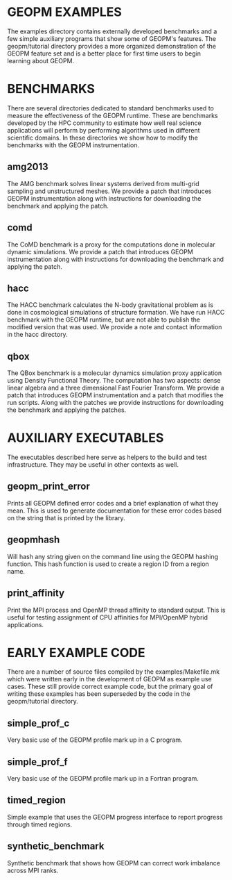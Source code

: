 GEOPM EXAMPLES
==============
The examples directory contains externally developed benchmarks and a
few simple auxiliary programs that show some of GEOPM's features.  The
geopm/tutorial directory provides a more organized demonstration of
the GEOPM feature set and is a better place for first time users to
begin learning about GEOPM.

BENCHMARKS
==========
There are several directories dedicated to standard benchmarks used to
measure the effectiveness of the GEOPM runtime.  These are benchmarks
developed by the HPC community to estimate how well real science
applications will perform by performing algorithms used in different
scientific domains.  In these directories we show how to modify the
benchmarks with the GEOPM instrumentation.

amg2013
-------
The AMG benchmark solves linear systems derived from multi-grid
sampling and unstructured meshes.  We provide a patch that introduces
GEOPM instrumentation along with instructions for downloading the
benchmark and applying the patch.

comd
----
The CoMD benchmark is a proxy for the computations done in molecular
dynamic simulations.  We provide a patch that introduces GEOPM
instrumentation along with instructions for downloading the benchmark
and applying the patch.

hacc
----
The HACC benchmark calculates the N-body gravitational problem as is
done in cosmological simulations of structure formation.  We have run
HACC benchmark with the GEOPM runtime, but are not able to publish the
modified version that was used.  We provide a note and contact
information in the hacc directory.

qbox
----
The QBox benchmark is a molecular dynamics simulation proxy
application using Density Functional Theory.  The computation has two
aspects: dense linear algebra and a three dimensional Fast Fourier
Transform.  We provide a patch that introduces GEOPM instrumentation
and a patch that modifies the run scripts.  Along with the patches we
provide instructions for downloading the benchmark and applying the
patches.

AUXILIARY EXECUTABLES
=====================
The executables described here serve as helpers to the build and test
infrastructure.  They may be useful in other contexts as well.

geopm_print_error
-----------------
Prints all GEOPM defined error codes and a brief explanation of what
they mean.  This is used to generate documentation for these error
codes based on the string that is printed by the library.

geopmhash
---------
Will hash any string given on the command line using the GEOPM
hashing function.  This hash function is used to create a region
ID from a region name.

print_affinity
--------------
Print the MPI process and OpenMP thread affinity to standard output.
This is useful for testing assignment of CPU affinities for MPI/OpenMP
hybrid applications.


EARLY EXAMPLE CODE
==================
There are a number of source files compiled by the
examples/Makefile.mk which were written early in the development of
GEOPM as example use cases.  These still provide correct example code,
but the primary goal of writing these examples has been superseded
by the code in the geopm/tutorial directory.

simple_prof_c
-------------
Very basic use of the GEOPM profile mark up in a C program.

simple_prof_f
-------------
Very basic use of the GEOPM profile mark up in a Fortran program.

timed_region
------------
Simple example that uses the GEOPM progress interface to report
progress through timed regions.

synthetic_benchmark
-------------------
Synthetic benchmark that shows how GEOPM can correct work imbalance
across MPI ranks.

